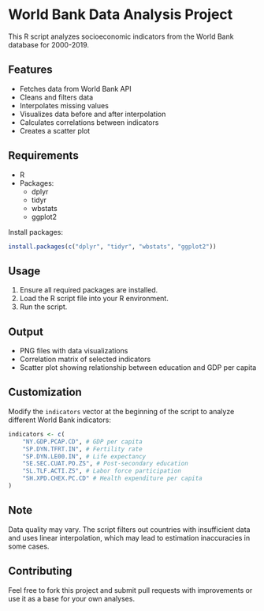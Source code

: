 # World Bank Data Analysis Project

This R script analyzes socioeconomic indicators from the World Bank database for 2000-2019.

## Features

- Fetches data from World Bank API
- Cleans and filters data
- Interpolates missing values
- Visualizes data before and after interpolation
- Calculates correlations between indicators
- Creates a scatter plot

## Requirements

- R
- Packages:
  - dplyr
  - tidyr
  - wbstats
  - ggplot2

Install packages:

```r
install.packages(c("dplyr", "tidyr", "wbstats", "ggplot2"))
```

## Usage

1. Ensure all required packages are installed.
2. Load the R script file into your R environment.
3. Run the script.

## Output

- PNG files with data visualizations
- Correlation matrix of selected indicators
- Scatter plot showing relationship between education and GDP per capita

## Customization

Modify the `indicators` vector at the beginning of the script to analyze different World Bank indicators:

```r
indicators <- c(
    "NY.GDP.PCAP.CD", # GDP per capita
    "SP.DYN.TFRT.IN", # Fertility rate
    "SP.DYN.LE00.IN", # Life expectancy
    "SE.SEC.CUAT.PO.ZS", # Post-secondary education
    "SL.TLF.ACTI.ZS", # Labor force participation
    "SH.XPD.CHEX.PC.CD" # Health expenditure per capita
)
```

## Note

Data quality may vary. The script filters out countries with insufficient data and uses linear interpolation, which may lead to estimation inaccuracies in some cases.

## Contributing

Feel free to fork this project and submit pull requests with improvements or use it as a base for your own analyses.
